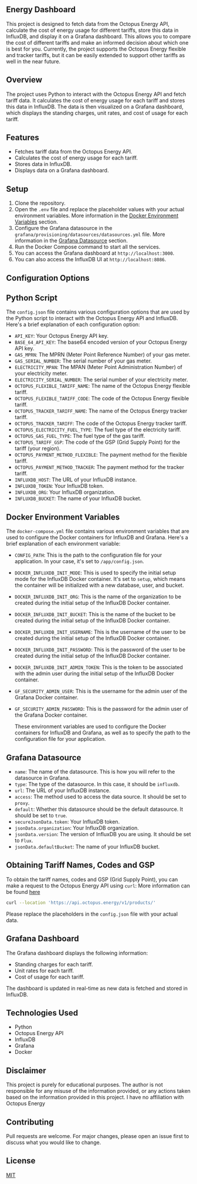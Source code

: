## Energy Dashboard

This project is designed to fetch data from the Octopus Energy API, calculate the cost of energy usage for different
tariffs, store this data in InfluxDB, and display it on a Grafana dashboard. This allows you to compare the cost of
different tariffs and make an informed decision about which one is best for you.
Currently, the project supports the Octopus Energy flexible and tracker tariffs, but it can be easily extended to
support other tariffs as well in the near future.

## Overview

The project uses Python to interact with the Octopus Energy API and fetch tariff data. It calculates the cost of energy
usage for each tariff and stores this data in InfluxDB. The data is then visualized on a Grafana dashboard,
which displays the standing charges, unit rates, and cost of usage for each tariff.

## Features

- Fetches tariff data from the Octopus Energy API.
- Calculates the cost of energy usage for each tariff.
- Stores data in InfluxDB.
- Displays data on a Grafana dashboard.

## Setup

1. Clone the repository.
2. Open the `.env` file and replace the placeholder values with your actual environment variables. More information in
   the [Docker Environment Variables](#docker-environment-variables) section.
3. Configure the Grafana datasource in the `grafana/provisioning/datasources/datasources.yml` file. More information in
   the [Grafana Datasource](#grafana-datasource) section.
4. Run the Docker Compose command to start all the services.
5. You can access the Grafana dashboard at `http://localhost:3000`.
6. You can also access the InfluxDB UI at `http://localhost:8086`.

## Configuration Options

## Python Script

The `config.json` file contains various configuration options that are used by the Python script to interact with the
Octopus Energy API and InfluxDB.
Here's a brief explanation of each configuration option:

- `API_KEY`: Your Octopus Energy API key.
- `BASE_64_API_KEY`: The base64 encoded version of your Octopus Energy API key.
- `GAS_MPRN`: The MPRN (Meter Point Reference Number) of your gas meter.
- `GAS_SERIAL_NUMBER`: The serial number of your gas meter.
- `ELECTRICITY_MPAN`: The MPAN (Meter Point Administration Number) of your electricity meter.
- `ELECTRICITY_SERIAL_NUMBER`: The serial number of your electricity meter.
- `OCTOPUS_FLEXIBLE_TARIFF_NAME`: The name of the Octopus Energy flexible tariff.
- `OCTOPUS_FLEXIBLE_TARIFF_CODE`: The code of the Octopus Energy flexible tariff.
- `OCTOPUS_TRACKER_TARIFF_NAME`: The name of the Octopus Energy tracker tariff.
- `OCTOPUS_TRACKER_TARIFF`: The code of the Octopus Energy tracker tariff.
- `OCTOPUS_ELECTRICITY_FUEL_TYPE`: The fuel type of the electricity tariff.
- `OCTOPUS_GAS_FUEL_TYPE`: The fuel type of the gas tariff.
- `OCTOPUS_TARIFF_GSP`: The code of the GSP (Grid Supply Point) for the tariff (your region).
- `OCTOPUS_PAYMENT_METHOD_FLEXIBLE`: The payment method for the flexible tariff.
- `OCTOPUS_PAYMENT_METHOD_TRACKER`: The payment method for the tracker tariff.
- `INFLUXDB_HOST`: The URL of your InfluxDB instance.
- `INFLUXDB_TOKEN`: Your InfluxDB token.
- `INFLUXDB_ORG`: Your InfluxDB organization.
- `INFLUXDB_BUCKET`: The name of your InfluxDB bucket.

## Docker Environment Variables

The `docker-compose.yml` file contains various environment variables that are used to configure the Docker containers
for InfluxDB and Grafana. Here's a brief explanation of each environment variable:

- `CONFIG_PATH`: This is the path to the configuration file for your application. In your case, it's set
  to `/app/config.json`.
- `DOCKER_INFLUXDB_INIT_MODE`: This is used to specify the initial setup mode for the InfluxDB Docker container. It's
  set to `setup`, which means the container will be initialized with a new database, user, and bucket.
- `DOCKER_INFLUXDB_INIT_ORG`: This is the name of the organization to be created during the initial setup of the
  InfluxDB Docker container.
- `DOCKER_INFLUXDB_INIT_BUCKET`: This is the name of the bucket to be created during the initial setup of the InfluxDB
  Docker container.
- `DOCKER_INFLUXDB_INIT_USERNAME`: This is the username of the user to be created during the initial setup of the
  InfluxDB Docker container.
- `DOCKER_INFLUXDB_INIT_PASSWORD`: This is the password of the user to be created during the initial setup of the
  InfluxDB Docker container.
- `DOCKER_INFLUXDB_INIT_ADMIN_TOKEN`: This is the token to be associated with the admin user during the initial setup of
  the InfluxDB Docker container.
- `GF_SECURITY_ADMIN_USER`: This is the username for the admin user of the Grafana Docker container.
- `GF_SECURITY_ADMIN_PASSWORD`: This is the password for the admin user of the Grafana Docker container.

  These environment variables are used to configure the Docker containers for InfluxDB and Grafana, as well as to
  specify the path to the configuration file for your application.

## Grafana Datasource

- `name`: The name of the datasource. This is how you will refer to the datasource in Grafana.
- `type`: The type of the datasource. In this case, it should be `influxdb`.
- `url`: The URL of your InfluxDB instance.
- `access`: The method used to access the data source. It should be set to `proxy`.
- `default`: Whether this datasource should be the default datasource. It should be set to `true`.
- `secureJsonData.token`: Your InfluxDB token.
- `jsonData.organization`: Your InfluxDB organization.
- `jsonData.version`: The version of InfluxDB you are using. It should be set to `Flux`.
- `jsonData.defaultBucket`: The name of your InfluxDB bucket.

## Obtaining Tariff Names, Codes and GSP

To obtain the tariff names, codes and GSP (Grid Supply Point), you can make a request to the Octopus Energy API
using `curl`:
More information can be found [here](https://developer.octopus.energy/docs/api/)

```bash
curl --location 'https://api.octopus.energy/v1/products/'
```

Please replace the placeholders in the `config.json` file with your actual data.

## Grafana Dashboard

The Grafana dashboard displays the following information:

- Standing charges for each tariff.
- Unit rates for each tariff.
- Cost of usage for each tariff.

The dashboard is updated in real-time as new data is fetched and stored in InfluxDB.

## Technologies Used

- Python
- Octopus Energy API
- InfluxDB
- Grafana
- Docker

## Disclaimer

This project is purely for educational purposes. The author is not responsible for any misuse of the information provided,
or any actions taken based on the information provided in this project. I have no affiliation with Octopus Energy

## Contributing

Pull requests are welcome. For major changes, please open an issue first to discuss what you would like to change.

## License

[MIT](https://choosealicense.com/licenses/mit/)